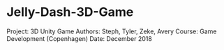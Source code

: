 # Jelly-Dash-3D-Game

Project: 3D Unity Game Authors: Steph, Tyler, Zeke, Avery Course: Game Development (Copenhagen) Date: December 2018
